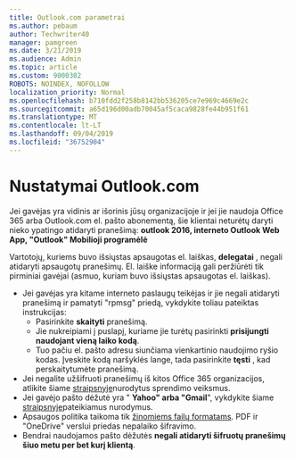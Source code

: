 ```yaml
---
title: Outlook.com parametrai
ms.author: pebaum
author: Techwriter40
manager: pamgreen
ms.date: 3/21/2019
ms.audience: Admin
ms.topic: article
ms.custom: 9000302
ROBOTS: NOINDEX, NOFOLLOW
localization_priority: Normal
ms.openlocfilehash: b710fdd2f258b8142bb536205ce7e969c4669e2c
ms.sourcegitcommit: a65d196d00adb70045af5caca9828fe44b951f61
ms.translationtype: MT
ms.contentlocale: lt-LT
ms.lasthandoff: 09/04/2019
ms.locfileid: "36752904"
---
```

# <a name="settings-in-outlookcom"></a>Nustatymai Outlook.com

Jei gavėjas yra vidinis ar išorinis jūsų organizacijoje ir jei jie naudoja Office 365 arba Outlook.com el. pašto abonementą, šie klientai neturėtų daryti nieko ypatingo atidaryti pranešimą: **outlook 2016, interneto Outlook Web App, "Outlook" Mobilioji programėlė**

Vartotojų, kuriems buvo išsiųstas apsaugotas el. laiškas, **delegatai** , negali atidaryti apsaugotų pranešimų. El. laiške informaciją gali peržiūrėti tik pirminiai gavėjai (asmuo, kuriam buvo išsiųstas apsaugotas el. laiškas).

- Jei gavėjas yra kitame interneto paslaugų teikėjas ir jie&nbsp;negali atidaryti pranešimą ir pamatyti "rpmsg" priedą, vykdykite toliau pateiktas instrukcijas:
    - Pasirinkite **skaityti** pranešimą.
    - Jie nukreipiami į puslapį, kuriame jie turėtų pasirinkti **prisijungti naudojant vieną laiko kodą**.
    - Tuo pačiu el. pašto adresu siunčiama vienkartinio naudojimo ryšio kodas. Įveskite kodą naršyklės lange, tada pasirinkite **tęsti** , kad perskaitytumėte pranešimą.
- Jei negalite užšifruoti pranešimų iš kitos Office 365 organizacijos, atlikite šiame [straipsnyje](https://support.office.com/article/known-issues-opening-irm-protected-emails-sent-from-users-in-other-office-365-organizations-0dec0593-a05d-4aa2-8445-9311ebab3164)nurodytus sprendimo veiksmus.
- Jei gavėjo pašto dėžutė yra " **Yahoo" arba "Gmail**", vykdykite</span> šiame [straipsnyje](https://support.office.com/article/how-do-i-open-a-protected-message-1157a286-8ecc-4b1e-ac43-2a608fbf3098)pateikiamus nurodymus.
- Apsaugos politika taikoma tik [žinomiems failų formatams](https://docs.microsoft.com/azure/information-protection/rms-client/client-admin-guide-file-types). PDF ir "OneDrive" verslui priedas nepalaiko šifravimo.
- Bendrai naudojamos pašto dėžutės **negali atidaryti šifruotų pranešimų šiuo metu per bet kurį klientą**. 
